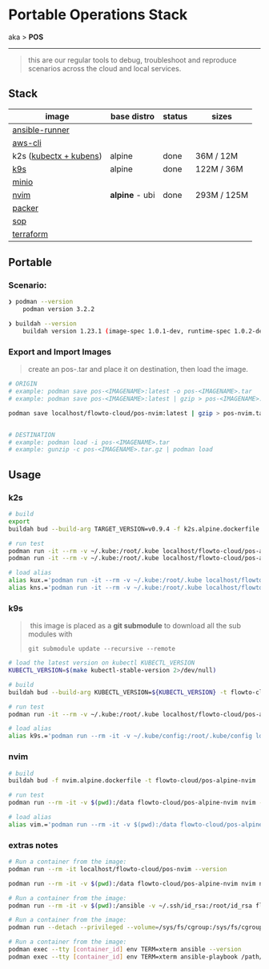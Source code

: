 
# Portable Operations Stack

aka > **POS**

---

> this are our regular tools to debug, troubleshoot and reproduce scenarios across the cloud and local services.

## Stack

| image                                                       | base distro      | status | sizes       |
| ----------------------------------------------------------- | ---------------- | ------ | ----------- |
| [ansible-runner](https://github.com/ansible/ansible-runner) |                  |        |             |
| [aws-cli](https://github.com/aws/aws-cli)                   |                  |        |             |
| k2s ([kubectx + kubens](https://github.com/ahmetb/kubectx)) | alpine           | done   | 36M  / 12M  |
| [k9s](https://github.com/derailed/k9s)                      | alpine           | done   | 122M / 36M  |
| [minio](https://github.com/minio/mc)                        |                  |        |             |
| [nvim](https://github.com/neovim/neovim)                    | **alpine** - ubi | done   | 293M / 125M |
| [packer](https://github.com/hashicorp/packer)               |                  |        |             |
| [sop](https://github.com/mozilla/sops/releases)             |                  |        |             |
| [terraform](https://github.com/hashicorp/terraform)         |                  |        |             |



## Portable

### Scenario:

```bash
❯ podman --version
    podman version 3.2.2

❯ buildah --version
    buildah version 1.23.1 (image-spec 1.0.1-dev, runtime-spec 1.0.2-dev)
```

### Export and Import Images

> create an pos-<IMAGENAME>.tar and place it on destination, then load the image.


```bash
# ORIGIN
# example: podman save pos-<IMAGENAME>:latest -o pos-<IMAGENAME>.tar
# example: podman save pos-<IMAGENAME>:latest | gzip > pos-<IMAGENAME>.tar.gz

podman save localhost/flowto-cloud/pos-nvim:latest | gzip > pos-nvim.tar.gz


# DESTINATION
# example: podman load -i pos-<IMAGENAME>.tar
# example: gunzip -c pos-<IMAGENAME>.tar.gz | podman load
```



## Usage

### k2s

```bash
# build
export
buildah bud --build-arg TARGET_VERSION=v0.9.4 -f k2s.alpine.dockerfile -t flowto-cloud/pos-alpine-k2s:v0.9.4 .

# run test
podman run -it --rm -v ~/.kube:/root/.kube localhost/flowto-cloud/pos-alpine-k2s:v0.9.4 kubens --help
podman run -it --rm -v ~/.kube:/root/.kube localhost/flowto-cloud/pos-alpine-k2s:v0.9.4 kubectx --help

# load alias
alias kux.='podman run -it --rm -v ~/.kube:/root/.kube localhost/flowto-cloud/pos-alpine-k2s:v0.9.4 kubectx.'
alias kns.='podman run -it --rm -v ~/.kube:/root/.kube localhost/flowto-cloud/pos-alpine-k2s:v0.9.4 kubens'

```

### k9s

> ​	this image is placed as a **git submodule** to download all the sub modules with
>
> `git submodule update --recursive --remote`

```bash
# load the latest version on kubectl KUBECTL_VERSION
KUBECTL_VERSION=$(make kubectl-stable-version 2>/dev/null)

# build
buildah bud --build-arg KUBECTL_VERSION=${KUBECTL_VERSION} -t flowto-cloud/pos-alpine-k9s .

# run test
podman run -it --rm -v ~/.kube:/root/.kube localhost/flowto-cloud/pos-alpine-k9s --help

# load alias
alias k9s.='podman run --rm -it -v ~/.kube/config:/root/.kube/config localhost/flowto-cloud/pos-alpine-k9s'
```
### nvim

```bash
# build
buildah bud -f nvim.alpine.dockerfile -t flowto-cloud/pos-alpine-nvim

# run test
podman run --rm -it -v $(pwd):/data flowto-cloud/pos-alpine-nvim nvim --help

# load alias
alias vim.='podman run --rm -it -v $(pwd):/data flowto-cloud/pos-alpine-nvim nvim'
```

### extras notes

```bash
# Run a container from the image:
podman run --rm -it localhost/flowto-cloud/pos-nvim --version

podman run --rm -it -v $(pwd):/data flowto-cloud/pos-alpine-nvim nvim name-of-file.md

# Run a container from the image:
podman run --rm -it -v $(pwd):/ansible -v ~/.ssh/id_rsa:/root/id_rsa flowto-cloud/mino-client bash

# Run a container from the image:
podman run --detach --privileged --volume=/sys/fs/cgroup:/sys/fs/cgroup:ro flowto-cloud/ansible:latest

# Run a container from the image:
podman exec --tty [container_id] env TERM=xterm ansible --version
podman exec --tty [container_id] env TERM=xterm ansible-playbook /path/to/ansible/playbook.yml --syntax-check
```



